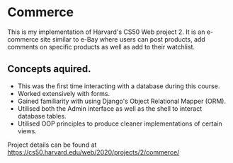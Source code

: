 # Commerce
This is my implementation of Harvard's CS50 Web project 2. It is an e-commerce site similar to e-Bay where users can post products,
add comments on specific products as well as add to their watchlist.

## Concepts aquired.
* This was the first time interacting with a database during this course.
* Worked extensively with forms. 
* Gained familiarity with using Django's Object Relational Mapper (ORM).
* Utilised both the Admin interface as well as the shell to interact database tables.
* Utilised OOP principles to produce cleaner implementations of certain views. 

Project details can be found at https://cs50.harvard.edu/web/2020/projects/2/commerce/
